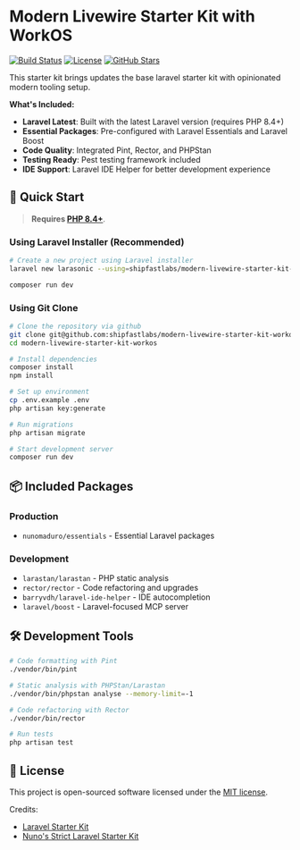 # Modern Livewire Starter Kit with WorkOS

<p>
    <a href="https://github.com/shipfastlabs/modern-livewire-starter-kit-workos/actions"><img src="https://github.com/shipfastlabs/modern-livewire-starter-kit-workos/actions/workflows/tests.yml/badge.svg" alt="Build Status"></a>
    <a href="https://github.com/shipfastlabs/modern-livewire-starter-kit-workos/blob/main/LICENSE.md"><img src="https://img.shields.io/github/license/shipfastlabs/modern-livewire-starter-kit-workos" alt="License"></a>
    <a href="https://github.com/shipfastlabs/modern-livewire-starter-kit-workos"><img src="https://img.shields.io/github/stars/shipfastlabs/modern-livewire-starter-kit-workos" alt="GitHub Stars"></a>
</p>


This starter kit brings updates the base laravel starter kit with opinionated modern tooling setup.

**What's Included:**
- **Laravel Latest**: Built with the latest Laravel version (requires PHP 8.4+)
- **Essential Packages**: Pre-configured with Laravel Essentials and Laravel Boost
- **Code Quality**: Integrated Pint, Rector, and PHPStan
- **Testing Ready**: Pest testing framework included
- **IDE Support**: Laravel IDE Helper for better development experience

## 🚀 Quick Start

> **Requires [PHP 8.4+](https://php.net/releases/)**.

### Using Laravel Installer (Recommended)

```bash
# Create a new project using Laravel installer
laravel new larasonic --using=shipfastlabs/modern-livewire-starter-kit-workos

composer run dev
```

### Using Git Clone

```bash
# Clone the repository via github 
git clone git@github.com:shipfastlabs/modern-livewire-starter-kit-workos.git
cd modern-livewire-starter-kit-workos

# Install dependencies
composer install
npm install

# Set up environment
cp .env.example .env
php artisan key:generate

# Run migrations
php artisan migrate

# Start development server
composer run dev
```

## 📦 Included Packages

### Production
- `nunomaduro/essentials` - Essential Laravel packages

### Development
- `larastan/larastan` - PHP static analysis
- `rector/rector` - Code refactoring and upgrades
- `barryvdh/laravel-ide-helper` - IDE autocompletion
- `laravel/boost` - Laravel-focused MCP server

## 🛠️ Development Tools

```bash
# Code formatting with Pint
./vendor/bin/pint

# Static analysis with PHPStan/Larastan
./vendor/bin/phpstan analyse --memory-limit=-1

# Code refactoring with Rector
./vendor/bin/rector

# Run tests
php artisan test
```

## 📝 License

This project is open-sourced software licensed under the [MIT license](LICENSE.md).

Credits: 
- [Laravel Starter Kit](https://github.com/laravel/laravel-starter-kit)
- [Nuno's Strict Laravel Starter Kit](https://github.com/nunomaduro/laravel-starter-kit)
